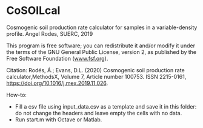 # CoSOILcal
Cosmogenic soil production rate calculator for samples in a variable-density profile.
Angel Rodes, SUERC, 2019

This program is free software; you can redistribute it and/or modify it under the terms of the GNU General Public License, version 2, as published by the Free Software Foundation (www.fsf.org).

Citation:
Rodés, Á.; Evans, D.L. (2020) Cosmogenic soil production rate calculator,MethodsX, Volume 7, Article number 100753.
ISSN 2215-0161,
https://doi.org/10.1016/j.mex.2019.11.026.

How-to:
- Fill a csv file using input_data.csv as a template and save it in this folder: do not change the headers and leave empty the cells with no data.
- Run start.m with Octave or Matlab.

